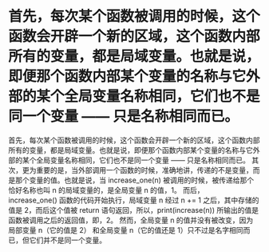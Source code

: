 # 首先，每次某个函数被调用的时候，这个函数会开辟一个新的区域，这个函数内部所有的变量，都是局域变量。也就是说，即便那个函数内部某个变量的名称与它外部的某个全局变量名称相同，它们也不是同一个变量 —— 只是名称相同而已。
首先，每次某个函数被调用的时候，这个函数会开辟一个新的区域，这个函数内部所有的变量，都是局域变量。也就是说，即便那个函数内部某个变量的名称与它外部的某个全局变量名称相同，它们也不是同一个变量 —— 只是名称相同而已。
其次，更为重要的是，当外部调用一个函数的时候，准确地讲，传递的不是变量，而是那个变量的值。也就是说，当 increase_one(n) 被调用的时候，被传递给那个恰好名称也叫 n 的局域变量的，是全局变量 n 的值，1。
而后，increase_one() 函数的代码开始执行，局域变量 n 经过 n += 1 之后，其中存储的值是 2，而后这个值被 return 语句返回，所以，print(increase(n)) 所输出的值是函数被调用之后的返回值，即，2。
然而，全局变量 n 的值并没有被改变，因为局部变量 n（它的值是 2） 和全局变量 n（它的值还是 1）只不过是名字相同而已，但它们并不是同一个变量。